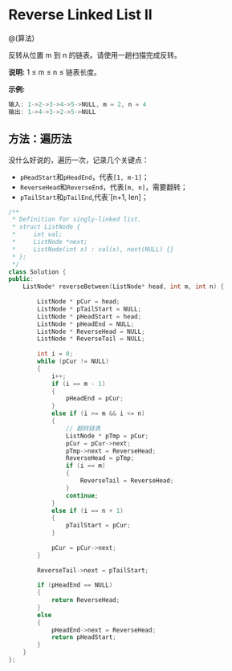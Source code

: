 # Reverse Linked List II
@(算法)

反转从位置 m 到 n 的链表。请使用一趟扫描完成反转。

**说明:**
1 ≤ m ≤ n ≤ 链表长度。

**示例:**
```powershell
输入: 1->2->3->4->5->NULL, m = 2, n = 4
输出: 1->4->3->2->5->NULL
```

## 方法：遍历法

没什么好说的，遍历一次，记录几个关键点：
+ `pHeadStart`和`pHeadEnd`，代表`[1, m-1]`；
+ `ReverseHead`和`ReverseEnd`，代表`[m, n]`，需要翻转；
+ `pTailStart`和`pTailEnd`,代表`[n+1, len]；

```cpp
/**
 * Definition for singly-linked list.
 * struct ListNode {
 *     int val;
 *     ListNode *next;
 *     ListNode(int x) : val(x), next(NULL) {}
 * };
 */
class Solution {
public:
    ListNode* reverseBetween(ListNode* head, int m, int n) {
        
        ListNode * pCur = head;
        ListNode * pTailStart = NULL;
        ListNode * pHeadStart = head;
        ListNode * pHeadEnd = NULL;
        ListNode * ReverseHead = NULL;
        ListNode * ReverseTail = NULL;
        
        int i = 0;
        while (pCur != NULL)
        {
            i++;
            if (i == m - 1)
            {
                pHeadEnd = pCur;
            }
            else if (i >= m && i <= n)
            {
                // 翻转链表
                ListNode * pTmp = pCur;
                pCur = pCur->next;
                pTmp->next = ReverseHead;
                ReverseHead = pTmp;
                if (i == m)
                {
                    ReverseTail = ReverseHead;
                }
                continue;
            }
            else if (i == n + 1)
            {
                pTailStart = pCur;
            }
            
            pCur = pCur->next;
        }
        
        ReverseTail->next = pTailStart;
        
        if (pHeadEnd == NULL)
        {
            return ReverseHead;
        }
        else
        {
            pHeadEnd->next = ReverseHead;
            return pHeadStart;
        }
    }
};
```
